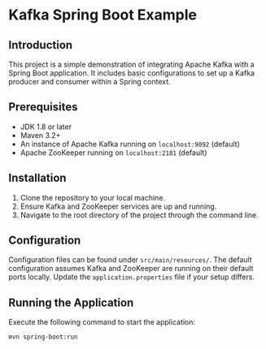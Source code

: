 # Kafka Spring Boot Example

## Introduction

This project is a simple demonstration of integrating Apache Kafka with a Spring Boot application. It includes basic configurations to set up a Kafka producer and consumer within a Spring context.

## Prerequisites

- JDK 1.8 or later
- Maven 3.2+
- An instance of Apache Kafka running on `localhost:9092` (default)
- Apache ZooKeeper running on `localhost:2181` (default)

## Installation

1. Clone the repository to your local machine.
2. Ensure Kafka and ZooKeeper services are up and running.
3. Navigate to the root directory of the project through the command line.

## Configuration

Configuration files can be found under `src/main/resources/`. The default configuration assumes Kafka and ZooKeeper are running on their default ports locally. Update the `application.properties` file if your setup differs.

## Running the Application

Execute the following command to start the application:

```shell
mvn spring-boot:run
